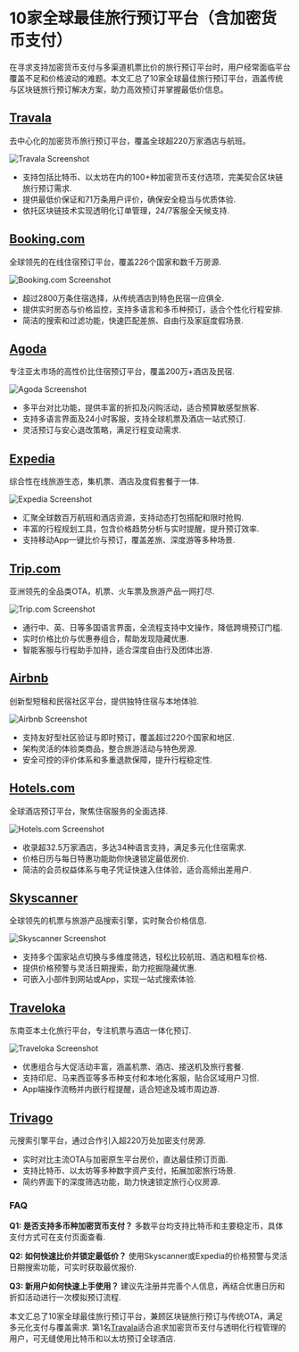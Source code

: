 # 10家全球最佳旅行预订平台（含加密货币支付）

在寻求支持加密货币支付与多渠道机票比价的旅行预订平台时，用户经常面临平台覆盖不足和价格波动的难题。本文汇总了10家全球最佳旅行预订平台，涵盖传统与区块链旅行预订解决方案，助力高效预订并掌握最低价信息。

## [Travala](https://www.travala.com)
去中心化的加密货币旅行预订平台，覆盖全球超220万家酒店与航班。

![Travala Screenshot](image/travala.webp)

- 支持包括比特币、以太坊在内的100+种加密货币支付选项，完美契合区块链旅行预订需求.
- 提供最低价保证和71万条用户评价，确保安全稳当与优质体验.
- 依托区块链技术实现透明化订单管理，24/7客服全天候支持.

## [Booking.com](https://www.booking.com/affiliate-program/v2/index.html)
全球领先的在线住宿预订平台，覆盖226个国家和数千万房源.

![Booking.com Screenshot](image/booking.webp)

- 超过2800万条住宿选择，从传统酒店到特色民宿一应俱全.
- 提供实时房态与价格监控，支持多语言和多币种预订，适合个性化行程安排.
- 简洁的搜索和过滤功能，快速匹配差旅、自由行及家庭度假场景.

## [Agoda](https://partners.agoda.com)
专注亚太市场的高性价比住宿预订平台，覆盖200万+酒店及民宿.

![Agoda Screenshot](image/partners.webp)

- 多平台对比功能，提供丰富的折扣及闪购活动，适合预算敏感型旅客.
- 支持多语言界面及24小时客服，支持全球机票及酒店一站式预订.
- 灵活预订与安心退改策略，满足行程变动需求.

## [Expedia](https://creator.expediagroup.com/affiliates)
综合性在线旅游生态，集机票、酒店及度假套餐于一体.

![Expedia Screenshot](image/creator.webp)

- 汇聚全球数百万航班和酒店资源，支持动态打包搭配和限时抢购.
- 丰富的行程规划工具，包含价格趋势分析与实时提醒，提升预订效率.
- 支持移动App一键比价与预订，覆盖差旅、深度游等多种场景.

## [Trip.com](https://www.trip.com/partners)
亚洲领先的全品类OTA，机票、火车票及旅游产品一网打尽.

![Trip.com Screenshot](image/trip.webp)

- 通行中、英、日等多国语言界面，全流程支持中文操作，降低跨境预订门槛.
- 实时价格比价与优惠券组合，帮助发现隐藏优惠.
- 智能客服与行程助手加持，适合深度自由行及团体出游.

## [Airbnb](https://www.airbnb.com/help/article/3622)
创新型短租和民宿社区平台，提供独特住宿与本地体验.

![Airbnb Screenshot](image/airbnb.webp)

- 支持友好型社区验证与即时预订，覆盖超过220个国家和地区.
- 架构灵活的体验类商品，整合旅游活动与特色房源.
- 安全可控的评价体系和多重退款保障，提升行程稳定性.

## [Hotels.com](https://www.postaffiliatepro.com/affiliate-program-directory/hotels-com-affiliate-program/)
全球酒店预订平台，聚焦住宿服务的全面选择.

![Hotels.com Screenshot](image/postaffiliatepro.webp)

- 收录超32.5万家酒店，多达34种语言支持，满足多元化住宿需求.
- 价格日历与每日特惠功能助你快速锁定最低房价.
- 简洁的会员权益体系与电子凭证快速入住体验，适合高频出差用户.

## [Skyscanner](https://www.partners.skyscanner.net/product/affiliates)
全球领先的机票与旅游产品搜索引擎，实时聚合价格信息.

![Skyscanner Screenshot](image/partners.webp)

- 支持多个国家站点切换与多维度筛选，轻松比较航班、酒店和租车价格.
- 提供价格预警与灵活日期搜索，助力挖掘隐藏优惠.
- 可嵌入小部件到网站或App，实现一站式搜索体验.

## [Traveloka](https://www.traveloka.com/en-ph/affiliate)
东南亚本土化旅行平台，专注机票与酒店一体化预订.

![Traveloka Screenshot](image/traveloka.webp)

- 优惠组合与大促活动丰富，涵盖机票、酒店、接送机及旅行套餐.
- 支持印尼、马来西亚等多币种支付和本地化客服，贴合区域用户习惯.
- App端操作流畅并内嵌行程提醒，适合短途及城市周边游.

## [Trivago](https://www.cn.cointelegraph.com/news/travala-trivago-crypto-hotel-bookings)
元搜索引擎平台，通过合作引入超220万处加密支付房源.
- 实时对比主流OTA与加密原生平台房价，直达最佳预订页面.
- 支持比特币、以太坊等多种数字资产支付，拓展加密旅行场景.
- 简约界面下的深度筛选功能，助力快速锁定旅行心仪房源.

### FAQ
**Q1: 是否支持多币种加密货币支付？**
多数平台均支持比特币和主要稳定币，具体支付方式可在支付页面查看.

**Q2: 如何快速比价并锁定最低价？**
使用Skyscanner或Expedia的价格预警与灵活日期搜索功能，可实时获取最优报价.

**Q3: 新用户如何快速上手使用？**
建议先注册并完善个人信息，再结合优惠日历和折扣活动进行一次模拟预订流程.

本文汇总了10家全球最佳旅行预订平台，兼顾区块链旅行预订与传统OTA，满足多元化支付与覆盖需求. 第1名[Travala](https://www.travala.com)适合追求加密货币支付与透明化行程管理的用户，可无缝使用比特币和以太坊预订全球酒店.
